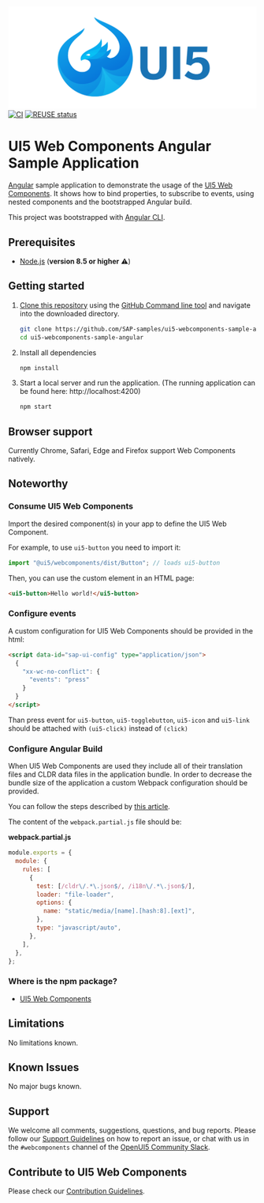 ![UI5 logo](/docs/images/UI5_logo_wide.png)
[![CI](https://github.com/SAP-samples/ui5-webcomponents-sample-angular/actions/workflows/ci.yaml/badge.svg)](https://github.com/SAP-samples/ui5-webcomponents-sample-angular/actions/workflows/ci.yaml)
[![REUSE status](https://api.reuse.software/badge/github.com/SAP-samples/ui5-webcomponents-sample-angular)](https://api.reuse.software/info/github.com/SAP-samples/ui5-webcomponents-sample-angular)

# UI5 Web Components Angular Sample Application

[Angular](https://angular.io/) sample application to demonstrate the usage of the [UI5 Web Components](https://github.com/SAP/ui5-webcomponents). It shows how to bind properties, to subscribe to events, using nested components and the bootstrapped Angular build.

This project was bootstrapped with [Angular CLI](https://cli.angular.io/).

## Prerequisites

- [Node.js](https://nodejs.org/) (**version 8.5 or higher** ⚠️)

## Getting started

1. [Clone this repository](https://help.github.com/articles/cloning-a-repository/) using the [GitHub Command line tool](https://git-scm.com/book/en/v2/Getting-Started-Installing-Git) and navigate into the downloaded directory.
   ```sh
   git clone https://github.com/SAP-samples/ui5-webcomponents-sample-angular.git
   cd ui5-webcomponents-sample-angular
   ```
1. Install all dependencies

   ```sh
   npm install
   ```

1. Start a local server and run the application. (The running application can be found here: http://localhost:4200)
   ```sh
   npm start
   ```

## Browser support

Currently Chrome, Safari, Edge and Firefox support Web Components natively.

## Noteworthy

### Consume UI5 Web Components

Import the desired component(s) in your app to define the UI5 Web Component.

For example, to use `ui5-button` you need to import it:

```js
import "@ui5/webcomponents/dist/Button"; // loads ui5-button
```

Then, you can use the custom element in an HTML page:

```html
<ui5-button>Hello world!</ui5-button>
```

### Configure events

A custom configuration for UI5 Web Components should be provided in the html:

```html
<script data-id="sap-ui-config" type="application/json">
  {
    "xx-wc-no-conflict": {
      "events": "press"
    }
  }
</script>
```

Than press event for `ui5-button`, `ui5-togglebutton`, `ui5-icon` and `ui5-link` should be attached with `(ui5-click)` instead of `(click)`

### Configure Angular Build

When UI5 Web Components are used they include all of their translation files and CLDR data files in the application bundle.
In order to decrease the bundle size of the application a custom Webpack configuration should be provided.

You can follow the steps described by [this article](https://github.com/manfredsteyer/ngx-build-plus#getting-started).

The content of the `webpack.partial.js` file should be:

**webpack.partial.js**

```js
module.exports = {
  module: {
    rules: [
      {
        test: [/cldr\/.*\.json$/, /i18n\/.*\.json$/],
        loader: "file-loader",
        options: {
          name: "static/media/[name].[hash:8].[ext]",
        },
        type: "javascript/auto",
      },
    ],
  },
};
```

### Where is the npm package?

- [UI5 Web Components](https://www.npmjs.com/package/@ui5/webcomponents)

## Limitations

No limitations known.

## Known Issues

No major bugs known.

## Support

We welcome all comments, suggestions, questions, and bug reports. Please follow our [Support Guidelines](https://github.com/SAP/ui5-webcomponents/blob/master/SUPPORT.md#-content) on how to report an issue, or chat with us in the `#webcomponents` channel of the [OpenUI5 Community Slack](https://ui5-slack-invite.cfapps.eu10.hana.ondemand.com/).

## Contribute to UI5 Web Components

Please check our [Contribution Guidelines](https://github.com/SAP/ui5-webcomponents/blob/master/CONTRIBUTING.md).
